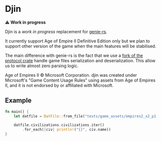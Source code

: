 # Djin

⚠️ **Work in progress**

Djin is a *work in progress* replacement for [genie-rs](https://github.com/SiegeEngineers/genie-rs).

It currently support Age of Empire II Definitive Edition only but we plan to support other version of the game
when the main features will be stabilised.

The main difference with genie-rs is the fact that we use a [fork of the protocol crate](https://github.com/oknozor/protocol)
handle game files  serialization and deserialization. This allow us to write almost zero parsing logic.


Age of Empires II © Microsoft Corporation. djin was created under Microsoft's "Game Content Usage Rules" using 
assets from Age of Empires II, and it is not endorsed by or affiliated with Microsoft.

## Example 

```rust
fn main() {
    let datfile = DatFile::from_file("tests/game_assets/empires2_x2_p1.dat").expect("Error reading dat file");
    
    datfile.civilizations.civilizations.iter()
        .for_each(|civ| println!("{}", civ.name))
}
```



